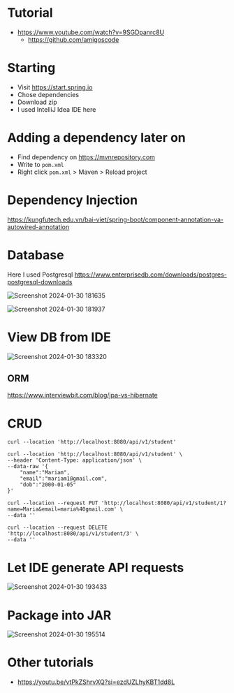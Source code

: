 # Tutorial

- https://www.youtube.com/watch?v=9SGDpanrc8U
  - https://github.com/amigoscode

# Starting

- Visit https://start.spring.io
- Chose dependencies
- Download zip
- I used IntelliJ Idea IDE here

# Adding a dependency later on

- Find dependency on https://mvnrepository.com
- Write to `pom.xml`
- Right click `pom.xml` > Maven > Reload project

# Dependency Injection

https://kungfutech.edu.vn/bai-viet/spring-boot/component-annotation-va-autowired-annotation

# Database

Here I used Postgresql https://www.enterprisedb.com/downloads/postgres-postgresql-downloads

![Screenshot 2024-01-30 181635](https://github.com/Ruslan-Aliyev/Spring-Boot-CRUD/assets/6761422/9edd70bb-6d1c-464d-809d-32b28c605f73)

![Screenshot 2024-01-30 181937](https://github.com/Ruslan-Aliyev/Spring-Boot-CRUD/assets/6761422/a4bd62dd-eee1-4c30-88c4-62896cb8f7a7)

# View DB from IDE

![Screenshot 2024-01-30 183320](https://github.com/Ruslan-Aliyev/Spring-Boot-CRUD/assets/6761422/4b3050b3-ccaa-4528-aea0-30b904d7f1c4)

## ORM

https://www.interviewbit.com/blog/jpa-vs-hibernate

# CRUD

```
curl --location 'http://localhost:8080/api/v1/student'

curl --location 'http://localhost:8080/api/v1/student' \
--header 'Content-Type: application/json' \
--data-raw '{
    "name":"Mariam",
    "email":"mariam1@gmail.com",
    "dob":"2000-01-05"
}'

curl --location --request PUT 'http://localhost:8080/api/v1/student/1?name=Maria&email=maria%40gmail.com' \
--data ''

curl --location --request DELETE 'http://localhost:8080/api/v1/student/3' \
--data ''
```

# Let IDE generate API requests

![Screenshot 2024-01-30 193433](https://github.com/Ruslan-Aliyev/Spring-Boot-CRUD/assets/6761422/61ef9e10-6052-4c7d-9618-8bbfc1dfec21)

# Package into JAR

![Screenshot 2024-01-30 195514](https://github.com/Ruslan-Aliyev/Spring-Boot-CRUD/assets/6761422/fd889c4a-b605-448f-bc65-e3ccc67d87cd)

# Other tutorials

- https://youtu.be/vtPkZShrvXQ?si=ezdUZLhyKBT1dd8L
